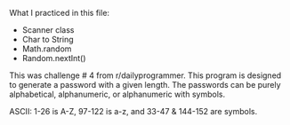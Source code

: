 What I practiced in this file:
- Scanner class
- Char to String
- Math.random
- Random.nextInt()

This was challenge # 4 from r/dailyprogrammer. This program is designed to generate a password with a given length. 
The passwords can be purely alphabetical, alphanumeric, or alphanumeric with symbols.

ASCII: 1-26 is A-Z, 97-122 is a-z, and 33-47 & 144-152 are symbols.
